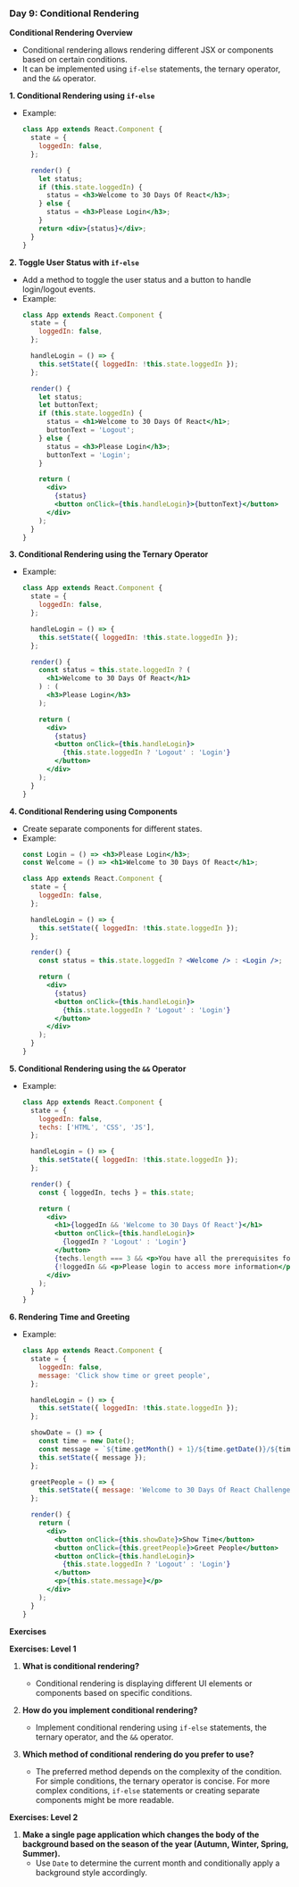 ### Day 9: Conditional Rendering

**Conditional Rendering Overview**
- Conditional rendering allows rendering different JSX or components based on certain conditions.
- It can be implemented using `if-else` statements, the ternary operator, and the `&&` operator.

**1. Conditional Rendering using `if-else`**
- Example:
  ```jsx
  class App extends React.Component {
    state = {
      loggedIn: false,
    };

    render() {
      let status;
      if (this.state.loggedIn) {
        status = <h3>Welcome to 30 Days Of React</h3>;
      } else {
        status = <h3>Please Login</h3>;
      }
      return <div>{status}</div>;
    }
  }
  ```

**2. Toggle User Status with `if-else`**
- Add a method to toggle the user status and a button to handle login/logout events.
- Example:
  ```jsx
  class App extends React.Component {
    state = {
      loggedIn: false,
    };

    handleLogin = () => {
      this.setState({ loggedIn: !this.state.loggedIn });
    };

    render() {
      let status;
      let buttonText;
      if (this.state.loggedIn) {
        status = <h1>Welcome to 30 Days Of React</h1>;
        buttonText = 'Logout';
      } else {
        status = <h3>Please Login</h3>;
        buttonText = 'Login';
      }

      return (
        <div>
          {status}
          <button onClick={this.handleLogin}>{buttonText}</button>
        </div>
      );
    }
  }
  ```

**3. Conditional Rendering using the Ternary Operator**
- Example:
  ```jsx
  class App extends React.Component {
    state = {
      loggedIn: false,
    };

    handleLogin = () => {
      this.setState({ loggedIn: !this.state.loggedIn });
    };

    render() {
      const status = this.state.loggedIn ? (
        <h1>Welcome to 30 Days Of React</h1>
      ) : (
        <h3>Please Login</h3>
      );

      return (
        <div>
          {status}
          <button onClick={this.handleLogin}>
            {this.state.loggedIn ? 'Logout' : 'Login'}
          </button>
        </div>
      );
    }
  }
  ```

**4. Conditional Rendering using Components**
- Create separate components for different states.
- Example:
  ```jsx
  const Login = () => <h3>Please Login</h3>;
  const Welcome = () => <h1>Welcome to 30 Days Of React</h1>;

  class App extends React.Component {
    state = {
      loggedIn: false,
    };

    handleLogin = () => {
      this.setState({ loggedIn: !this.state.loggedIn });
    };

    render() {
      const status = this.state.loggedIn ? <Welcome /> : <Login />;

      return (
        <div>
          {status}
          <button onClick={this.handleLogin}>
            {this.state.loggedIn ? 'Logout' : 'Login'}
          </button>
        </div>
      );
    }
  }
  ```

**5. Conditional Rendering using the `&&` Operator**
- Example:
  ```jsx
  class App extends React.Component {
    state = {
      loggedIn: false,
      techs: ['HTML', 'CSS', 'JS'],
    };

    handleLogin = () => {
      this.setState({ loggedIn: !this.state.loggedIn });
    };

    render() {
      const { loggedIn, techs } = this.state;

      return (
        <div>
          <h1>{loggedIn && 'Welcome to 30 Days Of React'}</h1>
          <button onClick={this.handleLogin}>
            {loggedIn ? 'Logout' : 'Login'}
          </button>
          {techs.length === 3 && <p>You have all the prerequisites for React</p>}
          {!loggedIn && <p>Please login to access more information</p>}
        </div>
      );
    }
  }
  ```

**6. Rendering Time and Greeting**
- Example:
  ```jsx
  class App extends React.Component {
    state = {
      loggedIn: false,
      message: 'Click show time or greet people',
    };

    handleLogin = () => {
      this.setState({ loggedIn: !this.state.loggedIn });
    };

    showDate = () => {
      const time = new Date();
      const message = `${time.getMonth() + 1}/${time.getDate()}/${time.getFullYear()}`;
      this.setState({ message });
    };

    greetPeople = () => {
      this.setState({ message: 'Welcome to 30 Days Of React Challenge' });
    };

    render() {
      return (
        <div>
          <button onClick={this.showDate}>Show Time</button>
          <button onClick={this.greetPeople}>Greet People</button>
          <button onClick={this.handleLogin}>
            {this.state.loggedIn ? 'Logout' : 'Login'}
          </button>
          <p>{this.state.message}</p>
        </div>
      );
    }
  }
  ```

**Exercises**

**Exercises: Level 1**
1. **What is conditional rendering?**
   - Conditional rendering is displaying different UI elements or components based on specific conditions.

2. **How do you implement conditional rendering?**
   - Implement conditional rendering using `if-else` statements, the ternary operator, and the `&&` operator.

3. **Which method of conditional rendering do you prefer to use?**
   - The preferred method depends on the complexity of the condition. For simple conditions, the ternary operator is concise. For more complex conditions, `if-else` statements or creating separate components might be more readable.

**Exercises: Level 2**
1. **Make a single page application which changes the body of the background based on the season of the year (Autumn, Winter, Spring, Summer).**
   - Use `Date` to determine the current month and conditionally apply a background style accordingly.